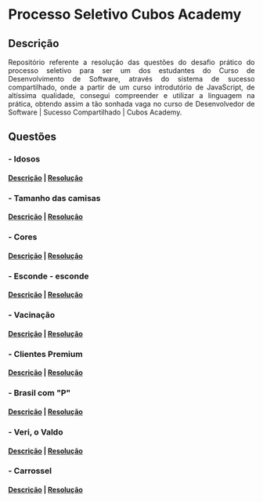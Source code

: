 # Processo Seletivo Cubos Academy

## Descrição
<p align="justify">
Repositório referente a resolução das questões do desafio prático do processo seletivo para ser um
dos estudantes do Curso de Desenvolvimento de Software, através do sistema de sucesso compartilhado,
onde a partir de um curso introdutório de JavaScript, de altíssima qualidade, consegui compreender e
utilizar a linguagem na prática, obtendo assim a tão sonhada vaga no curso de Desenvolvedor de Software | Sucesso Compartilhado | Cubos Academy.
</p>

## Questões

### - Idosos
#### [Descrição](https://www.hackerrank.com/contests/psel-sucesso-compartilhado-022021/challenges/idosos) | [Resolução ](https://github.com/moabebatista/cubos-academy-psel-sucesso-compartilhado-02-2021/blob/master/idosos.js)

### - Tamanho das camisas
#### [Descrição](https://www.hackerrank.com/contests/psel-sucesso-compartilhado-022021/challenges/tamanho-das-camisas) | [Resolução ](https://github.com/moabebatista/cubos-academy-psel-sucesso-compartilhado-02-2021/blob/master/tamanho_das_camisas.js)

### - Cores
#### [Descrição](https://www.hackerrank.com/contests/psel-sucesso-compartilhado-022021/challenges/cores) | [Resolução ](https://github.com/moabebatista/cubos-academy-psel-sucesso-compartilhado-02-2021/blob/master/nucleos.js)

### - Esconde - esconde
#### [Descrição](https://www.hackerrank.com/contests/psel-sucesso-compartilhado-022021/challenges/esconde-esconde) | [Resolução ](https://github.com/moabebatista/cubos-academy-psel-sucesso-compartilhado-02-2021/blob/master/esconde_esconde.js)

### - Vacinação
#### [Descrição](https://www.hackerrank.com/contests/psel-sucesso-compartilhado-022021/challenges/vacinacao) | [Resolução ](https://github.com/moabebatista/cubos-academy-psel-sucesso-compartilhado-02-2021/blob/master/vacinacao.js)

### - Clientes Premium
#### [Descrição](https://www.hackerrank.com/contests/psel-sucesso-compartilhado-022021/challenges/clientes-premium) | [Resolução ](https://github.com/moabebatista/cubos-academy-psel-sucesso-compartilhado-02-2021/blob/master/clientes_premium.js)

### - Brasil com "P"
#### [Descrição](https://www.hackerrank.com/contests/psel-sucesso-compartilhado-022021/challenges/brasil-com-p) | [Resolução ](https://github.com/moabebatista/cubos-academy-psel-sucesso-compartilhado-02-2021/blob/master/brasil_com_p.js)

### - Veri, o Valdo
#### [Descrição](https://www.hackerrank.com/contests/psel-sucesso-compartilhado-022021/challenges/veri-o-valdo) | [Resolução ](https://github.com/moabebatista/cubos-academy-psel-sucesso-compartilhado-02-2021/blob/master/veri_o_valdo.js)

### - Carrossel
#### [Descrição](https://www.hackerrank.com/contests/psel-sucesso-compartilhado-022021/challenges/carrossel) | [Resolução ](https://github.com/moabebatista/cubos-academy-psel-sucesso-compartilhado-02-2021/blob/master/carrossel.js)
